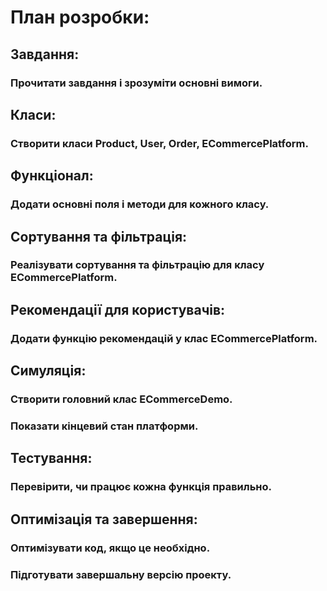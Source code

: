 # План розробки:

## Завдання:
### Прочитати завдання і зрозуміти основні вимоги.

## Класи:
### Створити класи Product, User, Order, ECommercePlatform.

## Функціонал:
### Додати основні поля і методи для кожного класу.

## Сортування та фільтрація:
### Реалізувати сортування та фільтрацію для класу ECommercePlatform.

## Рекомендації для користувачів:
### Додати функцію рекомендацій у клас ECommercePlatform.

## Симуляція:
### Створити головний клас ECommerceDemo.
### Показати кінцевий стан платформи.

## Тестування:
### Перевірити, чи працює кожна функція правильно.

## Оптимізація та завершення:
### Оптимізувати код, якщо це необхідно.
### Підготувати завершальну версію проекту.